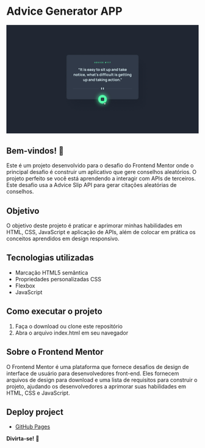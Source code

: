 # Advice Generator APP 

![Design](./src/images/tela-readme.jpg)

## Bem-vindos! 👋

Este é um projeto desenvolvido para o desafio do Frontend Mentor onde o principal desafio é construir um aplicativo que gere conselhos aleatórios. O projeto perfeito se você está aprendendo a interagir com APIs de terceiros. Este desafio usa a Advice Slip API para gerar citações aleatórias de conselhos.


## Objetivo

O objetivo deste projeto é praticar e aprimorar minhas habilidades em HTML, CSS, JavaScript e aplicação de APIs, além de colocar em prática os conceitos aprendidos em design responsivo.


## Tecnologias utilizadas

- Marcação HTML5 semântica
- Propriedades personalizadas CSS
- Flexbox
- JavaScript


## Como executar o projeto

1. Faça o download ou clone este repositório
2. Abra o arquivo index.html em seu navegador


## Sobre o Frontend Mentor

O Frontend Mentor é uma plataforma que fornece desafios de design de interface de usuário para desenvolvedores front-end. Eles fornecem arquivos de design para download e uma lista de requisitos para construir o projeto, ajudando os desenvolvedores a aprimorar suas habilidades em HTML, CSS e JavaScript.


## Deploy project

- [GitHub Pages](https://vandesonsantos.github.io/advice-generator-app/)



**Divirta-se!** 🚀
